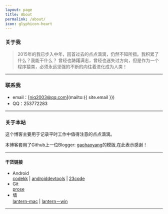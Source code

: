 ```yaml
---
layout: page
title: About
permalink: /about/
icon: glyphicon-heart
---
```


### 关于我

> 2015年的我已步入中年，回首过去的点点滴滴，仍然不知所措。我积累了什么？我能干什么？ 曾经也踌躇满志，曾经也迷失过方向，但是作为一个程序猿类，必须永远坚强的不断的向往着进化成为人类！   

---

### 联系我

* email：[niq2003@qq.com](mailto:{{ site.email }})
* QQ：253772283

---

### 关于本站   

这个博客主要用于记录平时工作中值得注意的点点滴滴。

本博客套用了Github上一位Blogger: [gaohaoyang](http://gaohaoyang.github.io)的模版,在此表示感谢！

---

#### 干货链接
 * Android  
   [codekk](http://p.codekk.com) \| [androiddevtools](http://www.androiddevtools.cn) \| [23code](http://www.23code.com)
 * Git  
   [prose](http://prose.io)
 * 墙  
   [lantern-mac](https://raw.githubusercontent.com/getlantern/lantern-binaries/master/lantern-installer-beta.dmg) \| [lantern－win](https://raw.githubusercontent.com/getlantern/lantern-binaries/master/lantern-installer-beta.exe)

---

